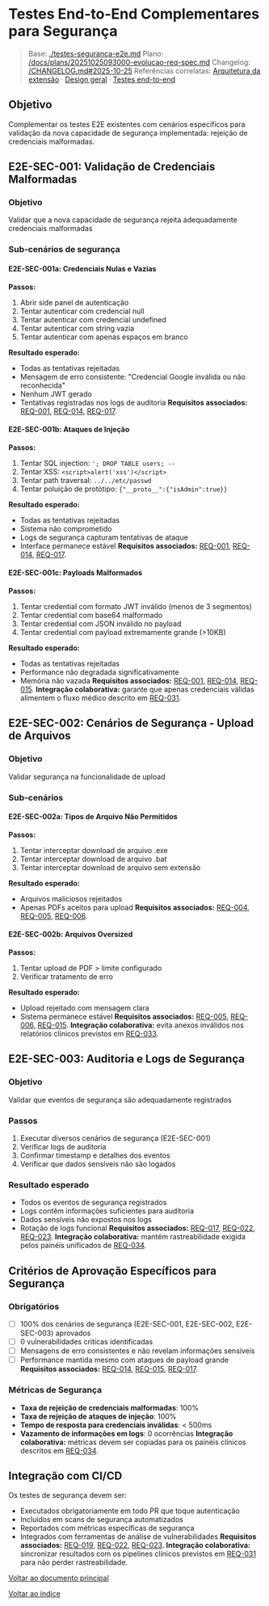 # Testes End-to-End Complementares para Segurança

> Base: [./testes-seguranca-e2e.md](./testes-seguranca-e2e.md)
> Plano: [/docs/plans/20251025093000-evolucao-req-spec.md](/docs/plans/20251025093000-evolucao-req-spec.md)
> Changelog: [/CHANGELOG.md#2025-10-25](/CHANGELOG.md#2025-10-25)
> Referências correlatas: [Arquitetura da extensão](/req/01-arquitetura/arquitetura-da-extensao-spec.md) · [Design geral](/req/02-design/design-geral-spec.md) · [Testes end-to-end](/req/04-testes-e-validacao/testes-end-to-end-spec.md)

## Objetivo
Complementar os testes E2E existentes com cenários específicos para validação da nova capacidade de segurança implementada: rejeição de credenciais malformadas.

## E2E-SEC-001: Validação de Credenciais Malformadas
### Objetivo
Validar que a nova capacidade de segurança rejeita adequadamente credenciais malformadas

### Sub-cenários de segurança

#### E2E-SEC-001a: Credenciais Nulas e Vazias
**Passos:**
1. Abrir side panel de autenticação
2. Tentar autenticar com credencial null
3. Tentar autenticar com credencial undefined
4. Tentar autenticar com string vazia
5. Tentar autenticar com apenas espaços em branco

**Resultado esperado:**
- Todas as tentativas rejeitadas
- Mensagem de erro consistente: "Credencial Google inválida ou não reconhecida"
- Nenhum JWT gerado
- Tentativas registradas nos logs de auditoria
**Requisitos associados:** [REQ-001](../02-planejamento/requisitos-spec.md#req-001), [REQ-014](../02-planejamento/requisitos-spec.md#req-014), [REQ-017](../02-planejamento/requisitos-spec.md#req-017).

#### E2E-SEC-001b: Ataques de Injeção
**Passos:**
1. Tentar SQL injection: `'; DROP TABLE users; --`
2. Tentar XSS: `<script>alert('xss')</script>`
3. Tentar path traversal: `../../etc/passwd`
4. Tentar poluição de protótipo: `{"__proto__":{"isAdmin":true}}`

**Resultado esperado:**
- Todas as tentativas rejeitadas
- Sistema não comprometido
- Logs de segurança capturam tentativas de ataque
- Interface permanece estável
**Requisitos associados:** [REQ-001](../02-planejamento/requisitos-spec.md#req-001), [REQ-014](../02-planejamento/requisitos-spec.md#req-014), [REQ-017](../02-planejamento/requisitos-spec.md#req-017).

#### E2E-SEC-001c: Payloads Malformados
**Passos:**
1. Tentar credential com formato JWT inválido (menos de 3 segmentos)
2. Tentar credential com base64 malformado
3. Tentar credential com JSON inválido no payload
4. Tentar credential com payload extremamente grande (>10KB)

**Resultado esperado:**
- Todas as tentativas rejeitadas
- Performance não degradada significativamente
- Memória não vazada
**Requisitos associados:** [REQ-001](../02-planejamento/requisitos-spec.md#req-001), [REQ-014](../02-planejamento/requisitos-spec.md#req-014), [REQ-015](../02-planejamento/requisitos-spec.md#req-015).
**Integração colaborativa:** garante que apenas credenciais válidas alimentem o fluxo médico descrito em [REQ-031](../02-planejamento/requisitos-spec.md#req-031).

## E2E-SEC-002: Cenários de Segurança - Upload de Arquivos
### Objetivo
Validar segurança na funcionalidade de upload

### Sub-cenários
#### E2E-SEC-002a: Tipos de Arquivo Não Permitidos
**Passos:**
1. Tentar interceptar download de arquivo .exe
2. Tentar interceptar download de arquivo .bat
3. Tentar interceptar download de arquivo sem extensão

**Resultado esperado:**
- Arquivos maliciosos rejeitados
- Apenas PDFs aceitos para upload
**Requisitos associados:** [REQ-004](../02-planejamento/requisitos-spec.md#req-004), [REQ-005](../02-planejamento/requisitos-spec.md#req-005), [REQ-006](../02-planejamento/requisitos-spec.md#req-006).

#### E2E-SEC-002b: Arquivos Oversized
**Passos:**
1. Tentar upload de PDF > limite configurado
2. Verificar tratamento de erro

**Resultado esperado:**
- Upload rejeitado com mensagem clara
- Sistema permanece estável
**Requisitos associados:** [REQ-005](../02-planejamento/requisitos-spec.md#req-005), [REQ-006](../02-planejamento/requisitos-spec.md#req-006), [REQ-015](../02-planejamento/requisitos-spec.md#req-015).
**Integração colaborativa:** evita anexos inválidos nos relatórios clínicos previstos em [REQ-033](../02-planejamento/requisitos-spec.md#req-033).

## E2E-SEC-003: Auditoria e Logs de Segurança
### Objetivo
Validar que eventos de segurança são adequadamente registrados

### Passos
1. Executar diversos cenários de segurança (E2E-SEC-001)
2. Verificar logs de auditoria
3. Confirmar timestamp e detalhes dos eventos
4. Verificar que dados sensíveis não são logados

### Resultado esperado
- Todos os eventos de segurança registrados
- Logs contêm informações suficientes para auditoria
- Dados sensíveis não expostos nos logs
- Rotação de logs funcional
**Requisitos associados:** [REQ-017](../02-planejamento/requisitos-spec.md#req-017), [REQ-022](../02-planejamento/requisitos-spec.md#req-022), [REQ-023](../02-planejamento/requisitos-spec.md#req-023).
**Integração colaborativa:** mantém rastreabilidade exigida pelos painéis unificados de [REQ-034](../02-planejamento/requisitos-spec.md#req-034).

## Critérios de Aprovação Específicos para Segurança
### Obrigatórios
- [ ] 100% dos cenários de segurança (E2E-SEC-001, E2E-SEC-002, E2E-SEC-003) aprovados
- [ ] 0 vulnerabilidades críticas identificadas
- [ ] Mensagens de erro consistentes e não revelam informações sensíveis
- [ ] Performance mantida mesmo com ataques de payload grande
**Requisitos associados:** [REQ-014](../02-planejamento/requisitos-spec.md#req-014), [REQ-015](../02-planejamento/requisitos-spec.md#req-015), [REQ-017](../02-planejamento/requisitos-spec.md#req-017).

### Métricas de Segurança
- **Taxa de rejeição de credenciais malformadas**: 100%
- **Taxa de rejeição de ataques de injeção**: 100%
- **Tempo de resposta para credenciais inválidas**: < 500ms
- **Vazamento de informações em logs**: 0 ocorrências
**Integração colaborativa:** métricas devem ser copiadas para os painéis clínicos descritos em [REQ-034](../02-planejamento/requisitos-spec.md#req-034).

## Integração com CI/CD
Os testes de segurança devem ser:
- Executados obrigatoriamente em todo PR que toque autenticação
- Incluídos em scans de segurança automatizados
- Reportados com métricas específicas de segurança
- Integrados com ferramentas de análise de vulnerabilidades
**Requisitos associados:** [REQ-019](../02-planejamento/requisitos-spec.md#req-019), [REQ-022](../02-planejamento/requisitos-spec.md#req-022), [REQ-023](../02-planejamento/requisitos-spec.md#req-023).
**Integração colaborativa:** sincronizar resultados com os pipelines clínicos previstos em [REQ-031](../02-planejamento/requisitos-spec.md#req-031) para não perder rastreabilidade.

[Voltar ao documento principal](testes-end-to-end-spec.md)

[Voltar ao índice](README-spec.md)
